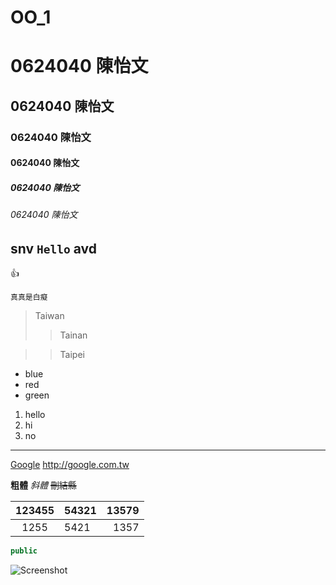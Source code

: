 # OO_1
# 0624040 陳怡文
## 0624040 陳怡文
### 0624040 陳怡文
#### 0624040 陳怡文
##### 0624040 陳怡文
###### 0624040 陳怡文
## snv `Hello` avd
:+1:
``` 
真真是白癡
```

> Taiwan
>> Tainan

>> Taipei


* blue
* red
* green

1. hello
2. hi
3. no
-----------

[Google](http://google.com.tw)
<http://google.com.tw>


**粗體**
*斜體*
~~刪結縣~~

|123455|54321|13579|
|:----:|:----|---:|
|1255|5421|1357|

```java
public 
```

![Screenshot](螢幕擷取畫面(1).png"photo")
